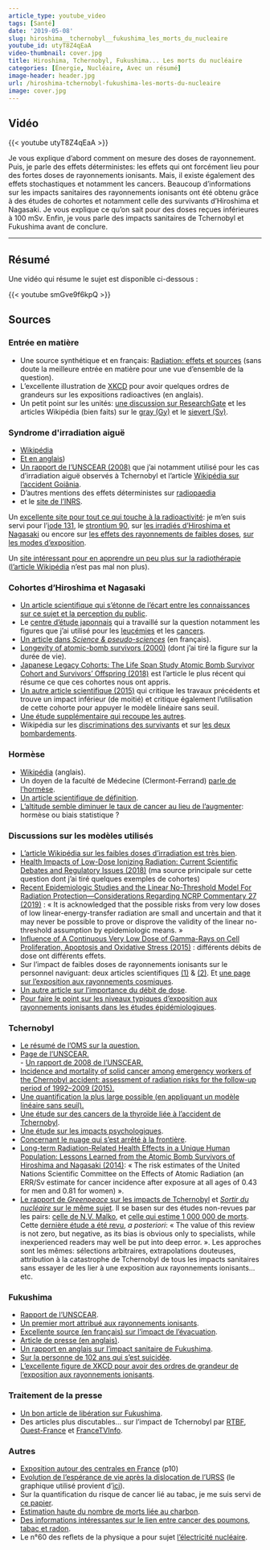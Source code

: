 ```yaml
---
article_type: youtube_video
tags: [Santé]
date: '2019-05-08'
slug: hiroshima__tchernobyl__fukushima_les_morts_du_nucleaire
youtube_id: utyT8Z4qEaA
video-thumbnail: cover.jpg
title: Hiroshima, Tchernobyl, Fukushima... Les morts du nucléaire
categories: [Énergie, Nucléaire, Avec un résumé]
image-header: header.jpg
url: /hiroshima-tchernobyl-fukushima-les-morts-du-nucleaire
image: cover.jpg
---
```


## Vidéo

{{< youtube utyT8Z4qEaA >}}

Je vous explique d’abord comment on mesure des doses de rayonnement. Puis, je parle des effets déterministes: les effets qui ont
forcément lieu pour des fortes doses de rayonnements ionisants.
Mais, il existe également des effets stochastiques et notamment les
cancers. Beaucoup d’informations sur les impacts sanitaires des
rayonnements ionisants ont été obtenu grâce à des études de cohortes et
notamment celle des survivants d’Hiroshima et Nagasaki. Je vous explique ce qu’on sait pour des doses reçues inférieures à 100
mSv. Enfin, je vous parle des impacts sanitaires de Tchernobyl et
Fukushima avant de conclure.


<hr>

## Résumé

Une vidéo qui résume le sujet est disponible ci-dessous :

{{< youtube smGve9f6kpQ >}}

## Sources 

### Entrée en matière

- Une source synthétique et en français: [Radiation: effets et sources](https://wedocs.unep.org/bitstream/handle/20.500.11822/7790/-Radiation_Effects_and_sources-2016Radiation_-_Effects_and_Sources_FR.pdg.pdf.pdf?sequence=5&isAllowed=y) (sans doute la meilleure entrée en matière pour une vue d’ensemble de la question).
- L’excellente illustration de [XKCD](https://xkcd.com/radiation/) pour avoir quelques ordres de grandeurs sur les expositions radioactives (en anglais).
- Un petit point sur les unités: [une discussion sur ResearchGate](https://www.researchgate.net/post/What_is_the_difference_between_Sievert_and_Gray_A_practical_question_concerning_the_SI_units_for_ionizing_radiation) et les articles Wikipédia (bien faits) sur le [gray (Gy)](https://fr.wikipedia.org/wiki/Gray_(unit%C3%A9)) et le [sievert (Sv)](https://fr.wikipedia.org/wiki/Sievert).

### Syndrome d'irradiation aiguë

- [Wikipédia](https://fr.wikipedia.org/wiki/Syndrome_d%27irradiation_aigu%C3%AB)
- [Et en anglais](https://en.wikipedia.org/wiki/Acute_radiation_syndrome))
- [Un rapport de l’UNSCEAR (2008)](https://www.unscear.org/docs/reports/2008/11-80076_Report_2008_Annex_D.pdf) que j’ai notamment utilisé pour les cas d’irradiation aiguë observés à Tchernobyl et l’article [Wikipédia sur l’accident Goiânia](https://fr.wikipedia.org/wiki/Accident_nucl%C3%A9aire_de_Goi%C3%A2nia). 
- D’autres mentions des effets déterministes sur [radiopaedia](https://radiopaedia.org/articles/deterministic-effects) 
- et le [site de l’INRS](http://www.inrs.fr/risques/rayonnements-ionisants/effets-sur-la-sante.html).

Un [excellente site pour tout ce qui touche à la radioactivité](http://www.laradioactivite.com/): je m’en suis servi pour l’[iode 131](http://www.laradioactivite.com/site/pages/liode131.htm), le [strontium 90](http://www.laradioactivite.com/site/pages/Strontium_90.htm), sur [les irradiés d’Hiroshima et Nagasaki](http://www.laradioactivite.com/site/pages/Irradies_Hiroshima_Nagasaki.htm) ou encore sur [les effets des rayonnements de faibles doses](http://www.laradioactivite.com/site/pages/Effets_Rayonnements_Ionisants.htm), [sur les modes d’exposition](http://www.laradioactivite.com/site/pages/Modes_expositions_rayonnements_ionisants.htm).

Un [site intéressant pour en apprendre un peu plus sur la radiothérapie](https://www.e-cancer.fr/Patients-et-proches/Les-cancers/Cancer-du-sein/Radiotherapie/Radiotherapie-externe) ([l’article Wikipédia](https://fr.wikipedia.org/wiki/Radioth%C3%A9rapie) n’est pas mal non plus).

### Cohortes d’Hiroshima et Nagasaki

- [Un article scientifique qui s’étonne de l’écart entre les connaissances sur ce sujet et la perception du public](https://www.ncbi.nlm.nih.gov/pmc/articles/PMC4981260/).
- Le [centre d’étude japonnais](https://www.rerf.or.jp/en/) qui a travaillé sur la question notamment les figures que j’ai utilisé pour les [leucémies](https://www.rerf.or.jp/en/programs/roadmap_e/health_effects-en/late-en/leukemia/) et les [cancers](https://www.rerf.or.jp/en/programs/roadmap_e/health_effects-en/late-en/cancrisk/).
- [Un article dans _Science & pseudo-sciences_](https://www.pseudo-sciences.org/spip.php?article2626#1) (en français).
- [Longevity of atomic-bomb survivors (2000)](http://sci-hub.tw/https://www.thelancet.com/journals/lancet/article/PIIS0140-6736(00)02506-X/fulltext) (dont j’ai tiré la figure sur la durée de vie).
- [Japanese Legacy Cohorts: The Life Span Study Atomic Bomb Survivor Cohort and Survivors’ Offspring (2018)](https://www.ncbi.nlm.nih.gov/pmc/articles/PMC5865006/) est l’article le plus récent qui résume ce que ces cohortes nous ont appris.
- [Un autre article scientifique (2015)](https://www.ncbi.nlm.nih.gov/pmc/articles/PMC4674181/) qui critique les travaux précédents et trouve un impact inférieur (de moitié) et critique également l’utilisation de cette cohorte pour appuyer le modèle linéaire sans seuil.
- [Une étude supplémentaire qui recoupe les autres](https://www.maturitas.org/article/S0378-5122(12)00096-5/fulltext).
- Wikipédia sur les [discriminations des survivants](https://fr.wikipedia.org/wiki/Hibakusha#Discrimination) et sur [les deux bombardements](https://fr.wikipedia.org/wiki/Bombardements_atomiques_d%27Hiroshima_et_de_Nagasaki).

### Hormèse

- [Wikipédia](https://en.wikipedia.org/wiki/Radiation_hormesis) (anglais).
- Un doyen de la faculté de Médecine (Clermont-Ferrand) [parle de l’hormèse](http://radioprotection.a.r.f.unblog.fr/files/2010/09/hormesis.pdf).
- [Un article scientifique de définition](https://www.ncbi.nlm.nih.gov/pmc/articles/PMC2248601/).
- [L’altitude semble diminuer le taux de cancer au lieu de l’augmenter](https://www.ncbi.nlm.nih.gov/pmc/articles/PMC3299527/): hormèse ou biais statistique ?

### Discussions sur les modèles utilisés

- [L’article Wikipédia sur les faibles doses d’irradiation est très bien](https://fr.wikipedia.org/wiki/Faibles_doses_d%27irradiation).
- [Health Impacts of Low-Dose Ionizing Radiation: Current Scientific Debates and Regulatory Issues (2018)](https://www.ncbi.nlm.nih.gov/pmc/articles/PMC6149023/) (ma source principale sur cette question dont j’ai tiré quelques exemples de cohortes)
- [Recent Epidemiologic Studies and the Linear No-Threshold Model For Radiation Protection—Considerations Regarding NCRP Commentary 27 (2019)](https://journals.lww.com/health-physics/Abstract/2019/02000/Recent_Epidemiologic_Studies_and_the_Linear.23.aspx) : « It is acknowledged that the possible risks from very low doses of low linear-energy-transfer radiation are small and uncertain and that it may never be possible to prove or disprove the validity of the linear no-threshold assumption by epidemiologic means. »
- [Influence of A Continuous Very Low Dose of Gamma-Rays on Cell Proliferation, Apoptosis and Oxidative Stress (2015)](https://www.ncbi.nlm.nih.gov/pmc/articles/PMC4679219/) : différents débits de dose ont différents effets.
- Sur l’impact de faibles doses de rayonnements ionisants sur le personnel naviguant: deux articles scientifiques [(1)](https://ehjournal.biomedcentral.com/articles/10.1186/s12940-017-0295-4) & [(2)](https://bmcpublichealth.biomedcentral.com/articles/10.1186/s12889-018-5221-3). Et [une page sur l’exposition aux rayonnements cosmiques](https://www.sievert-system.org/).
- [Un autre article sur l’importance du débit de dose](https://www.ncbi.nlm.nih.gov/pmc/articles/PMC4975094/).
- [Pour faire le point sur les niveaux typiques d’exposition aux rayonnements ionisants dans les études épidémiologiques](https://academic.oup.com/jrr/article/59/suppl_2/ii1/4844965).

### Tchernobyl

- [Le résumé de l’OMS sur la question.](https://www.who.int/ionizing_radiation/chernobyl/backgrounder/en/)
- [Page de l’UNSCEAR.  
](https://www.unscear.org/unscear/fr/chernobyl.html)- [Un rapport de 2008 de l’UNSCEAR.](https://www.unscear.org/docs/reports/2008/11-80076_Report_2008_Annex_D.pdf)
- [Incidence and mortality of solid cancer among emergency workers of the Chernobyl accident: assessment of radiation risks for the follow-up period of 1992–2009 (2015).](http://sci-hub.tw/https://link.springer.com/article/10.1007/s00411-014-0572-3)
- [Une quantification la plus large possible (en appliquant un modèle linéaire sans seuil).](https://onlinelibrary.wiley.com/doi/pdf/10.1002/ijc.22037)
- [Une étude sur des cancers de la thyroïde liée à l’accident de Tchernobyl](http://sci-hub.tw/https://iopscience.iop.org/article/10.1088/0952-4746/26/1/003/meta).
- [Une étude sur les impacts psychologiques](https://www.sciencedirect.com/science/article/abs/pii/S0936655511005334).
- [Concernant le nuage qui s’est arrêté à la frontière](https://www.pseudo-sciences.org/Nuage-de-Tchernobyl-rappel-des-faits).
- [Long-term Radiation-Related Health Effects in a Unique Human Population: Lessons Learned from the Atomic Bomb Survivors of Hiroshima and Nagasaki (2014)](https://www.ncbi.nlm.nih.gov/pmc/articles/PMC3907953/):
« The risk estimates of the United Nations Scientific Committee on the Effects of Atomic Radiation (an ERR/Sv estimate for cancer incidence after exposure at all ages of 0.43 for men and 0.81 for women) ».
- [Le rapport de _Greenpeace_ sur les impacts de Tchernobyl](http://www.greenpeace.org/archive-international/Global/international/publications/nuclear/2016/Nuclear_Scars.pdf) et [_Sortir du nucléaire_ sur le même sujet](https://www.sortirdunucleaire.org/Tchernobyl-un-million-de-morts). Il se basen sur des études non-revues par les pairs: [celle de N.V. Malko](http://www.physiciansofchernobyl.org.ua/eng/Docs/Malko.pdf), et [celle qui estime 1 000 000 de morts](https://web.archive.org/web/20110419144513/http://www.strahlentelex.de/Yablokov%20Chernobyl%20book.pdf). Cette [dernière étude a été revu](https://atomicinsights.com/devastating-review-of-yablokovs-chernobyl-consequences-of-the-catastrophe-for-people-and-the-environment/), _a posteriori_: « The value of this review is not zero, but negative, as its bias is obvious only to specialists, while inexperienced readers may well be put into deep error. ». Les approches sont les mêmes: sélections arbitraires, extrapolations douteuses, attribution à la catastrophe de Tchernobyl de tous les impacts sanitaires sans essayer de les lier à une exposition aux rayonnements ionisants… etc.

### Fukushima

- [Rapport de l’UNSCEAR](https://www.unscear.org/docs/publications/2016/UNSCEAR_WP_2016.pdf).
- [Un premier mort attribué aux rayonnements ionisants](http://time.com/5388178/japan-first-fukushima-radiation-death/).
- [Excellente source (en français) sur l’impact de l’évacuation](http://geoconfluences.ens-lyon.fr/actualites/eclairage/fukushuma-iitate-impossible-retour).
- [Article de presse (en anglais)](https://www.nbcnews.com/news/world/fukushima-evacuation-has-killed-more-earthquake-tsunami-survey-says-flna8C11120007).
- [Un rapport en anglais sur l’impact sanitaire de Fukushima](https://www.greencross.ch/wp-content/uploads/uploads/media/2015_fukushima_report.pdf).
- [Sur la personne de 102 ans qui s’est suicidée](https://www.straitstimes.com/asia/east-asia/fukushima-operator-told-to-compensate-for-suicide-of-102-year-old-ordered-to-evacuate).
- [L’excellente figure de XKCD pour avoir des ordres de grandeur de l’exposition aux rayonnements ionisants](https://upload.wikimedia.org/wikipedia/commons/2/20/Radiation_Dose_Chart_by_Xkcd.png).

### Traitement de la presse

- [Un bon article de libération sur Fukushima](https://www.liberation.fr/amphtml/checknews/2019/04/20/est-il-vrai-que-l-accident-nucleaire-de-fukushima-n-a-cause-aucun-mort_1720075).
- Des articles plus discutables… sur l’impact de Tchernobyl par [RTBF](https://www.rtbf.be/info/dossier/30-ans-Tchernobyl/detail_la-controverse-sur-le-bilan-humain-de-l-accident-de-tchernobyl?id=9279305), [Ouest-France](https://www.ouest-france.fr/environnement/nucleaire/tchernobyl-des-chiffres-effrayants-trente-ans-apres-4187403) et [FranceTVInfo](https://www.francetvinfo.fr/monde/russie/tchernobyl-trente-ans-apres-un-bilan-encore-incertain_3062535.html).

### Autres

- [Exposition autour des centrales en France](https://pngmdr.debatpublic.fr/approfondir/la-bibliotheque-du-debat/approfondir-ses-connaissances/viewdocument) (p10)
- [Evolution de l’espérance de vie après la dislocation de l’URSS](https://doc-research.org/2018/06/mortality-life-expectancy-post-communist/) (le graphique utilisé provient d’[ici](http://www.unz.com/akarlin/putin-raised-the-retirement-age-and-thats-a-good-thing/)).
- Sur la quantification du risque de cancer lié au tabac, je me suis servi de [ce papier](https://www.ncbi.nlm.nih.gov/pmc/articles/PMC3405232/).
- [Estimation haute du nombre de morts liée au charbon](https://endcoal.org/health/).
- [Des informations intéressantes sur le lien entre cancer des poumons, tabac et radon](https://radiationeffects.org/radon-lung-cancer-and-the-lnt-model/).
- Le n°60 des reflets de la physique a pour sujet [l’électricité nucléaire](https://www.refletsdelaphysique.fr/articles/refdp/pdf/2018/05/refdp2018-60.pdf).
